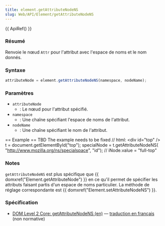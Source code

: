 ```yaml
---
title: element.getAttributeNodeNS
slug: Web/API/Element/getAttributeNodeNS
---
```


{{ ApiRef() }}

### Résumé

Renvoie le nœud `Attr` pour l'attribut avec l'espace de noms et le nom donnés.

### Syntaxe

```js
attributeNode = element.getAttributeNodeNS(namespace, nodeName);
```

### Paramètres

- `attributeNode`
  - : Le nœud pour l'attribut spécifié.
- `namespace`
  - : Une chaîne spécifiant l'espace de noms de l'attribut.
- `nodeName`
  - : Une chaîne spécifiant le nom de l'attribut.

\== Example == TBD The example needs to be fixed // html: \<div id="top" /> t = document.getElementById("top"); specialNode = t.getAttributeNodeNS( "<http://www.mozilla.org/ns/specialspace>", "id"); // iNode.value = "full-top"

### Notes

`getAttributeNodeNS` est plus spécifique que {{ domxref("Element.getAttributeNode") }} en ce qu'il permet de spécifier les attributs faisant partis d'un espace de noms particulier. La méthode de réglage correspondante est {{ domxref("Element.setAttributeNodeNS") }}.

### Spécification

- [DOM Level 2 Core: getAttributeNodeNS (en)](http://www.w3.org/TR/DOM-Level-2-Core/core.html#ID-ElGetAtNodeNS) — [traduction en français](http://www.yoyodesign.org/doc/w3c/dom2-core/core.html#ID-ElGetAtNodeNS) (non normative)
